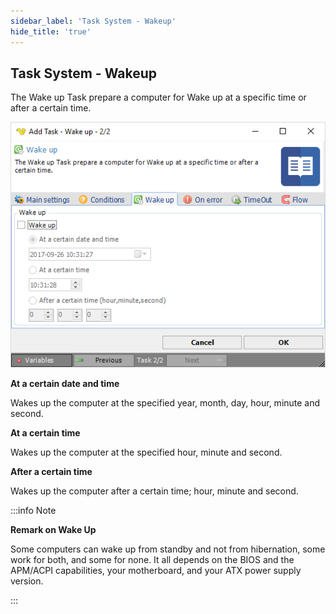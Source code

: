 ```yaml
---
sidebar_label: 'Task System - Wakeup'
hide_title: 'true'
---
```


## Task System - Wakeup

The Wake up Task prepare a computer for Wake up at a specific time or after a certain time.

![](../../../static/img/tasksystemwakeup.png)

**At a certain date and time**

Wakes up the computer at the specified year, month, day, hour, minute and second.
 
**At a certain time**

Wakes up the computer at the specified hour, minute and second.
 
**After a certain time**

Wakes up the computer after a certain time; hour, minute and second.

:::info Note

**Remark on Wake Up** 

Some computers can wake up from standby and not from hibernation, some work for both, and some for none. It all depends on the BIOS and the APM/ACPI capabilities, your motherboard, and your ATX power supply version.

:::